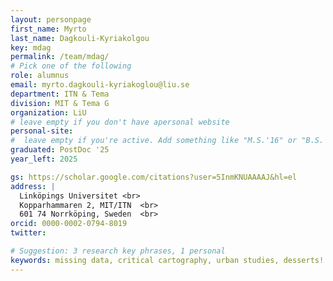 ```yaml
---
layout: personpage
first_name: Myrto
last_name: Dagkouli-Kyriakolgou
key: mdag
permalink: /team/mdag/
# Pick one of the following
role: alumnus
email: myrto.dagkouli-kyriakoglou@liu.se
department: ITN & Tema
division: MIT & Tema G
organization: LiU
# leave empty if you don't have apersonal website
personal-site:
#  leave empty if you're active. Add something like "M.S.'16" or "B.S.'17" if you got a degree while with the Vis Collective. Add "N" if you left before you got a degree.
graduated: PostDoc '25
year_left: 2025

gs: https://scholar.google.com/citations?user=5InmKNUAAAAJ&hl=el
address: |
  Linköpings Universitet <br>
  Kopparhammaren 2, MIT/ITN  <br>
  601 74 Norrköping, Sweden  <br>
orcid: 0000-0002-0794-8019
twitter:

# Suggestion: 3 research key phrases, 1 personal
keywords: missing data, critical cartography, urban studies, desserts!
---
```

